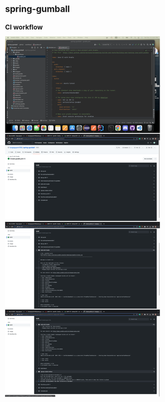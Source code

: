 # spring-gumball
## CI workflow
![](images/1.png)
![](images/2.png)
![](images/3.png)
![](images/4.png)